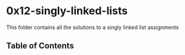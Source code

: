 # 0x12-singly-linked-lists

This folder contains all the solutions to a singly linked list assignments

## Table of Contents